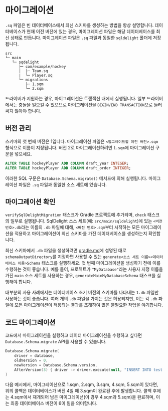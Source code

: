 # 마이그레이션

`.sq` 파일은 빈 데이터베이스에서 최신 스키마를 생성하는 방법을 항상 설명합니다. 데이터베이스가 현재 이전 버전에 있는 경우, 마이그레이션 파일은 해당 데이터베이스를 최신 상태로 만듭니다. 마이그레이션 파일은 `.sq` 파일과 동일한 `sqldelight` 폴더에 저장됩니다.

```
src
└─ main
   └─ sqdelight
      ├─ com/example/hockey
      |  ├─ Team.sq
      |  └─ Player.sq
      └─ migrations
         ├─ 1.sqm
         └─ 2.sqm
```

드라이버가 지원하는 경우, 마이그레이션은 트랜잭션 내에서 실행됩니다. 일부 드라이버에서는 충돌을 일으킬 수 있으므로 마이그레이션을 `BEGIN/END TRANSACTION`으로 둘러싸지 않아야 합니다.

## 버전 관리

스키마의 첫 번째 버전은 1입니다. 마이그레이션 파일은 `<업그레이드할 이전 버전>.sqm` 형식으로 이름이 지정됩니다. 버전 2로 마이그레이션하려면 `1.sqm`에 마이그레이션 구문을 넣으세요.

```sql
ALTER TABLE hockeyPlayer ADD COLUMN draft_year INTEGER;
ALTER TABLE hockeyPlayer ADD COLUMN draft_order INTEGER;
```

이러한 SQL 구문은 `Database.Schema.migrate()` 메서드에 의해 실행됩니다. 마이그레이션 파일은 `.sq` 파일과 동일한 소스 세트에 있습니다.

## 마이그레이션 확인

`verifySqlDelightMigration` 태스크가 Gradle 프로젝트에 추가되며, `check` 태스크의 일부로 실행됩니다. SqlDelight 소스 세트(예: `src/main/sqldelight`)에 있는 `<버전 번호>.db`라는 이름의 `.db` 파일에 대해, `<버전 번호>.sqm`부터 시작하는 모든 마이그레이션을 적용하고 마이그레이션이 최신 스키마를 가진 데이터베이스를 생성하는지 확인합니다.

최신 스키마에서 `.db` 파일을 생성하려면 [gradle.md](gradle.md)에 설명된 대로 `schemaOutputDirectory`를 지정하면 사용할 수 있는 `generate<소스 세트 이름><데이터베이스 이름>Schema` 태스크를 실행하세요. 첫 번째 마이그레이션을 생성하기 전에 이를 수행하는 것이 좋습니다. 예를 들어, 프로젝트가 `"MyDatabase"`라는 사용자 지정 이름을 가진 `main` 소스 세트를 사용하는 경우, `generateMainMyDatabaseSchema` 태스크를 실행해야 합니다.

대부분의 사용 사례에서는 데이터베이스 초기 버전의 스키마를 나타내는 `1.db` 파일만 사용하는 것이 좋습니다. 여러 개의 `.db` 파일을 가지는 것은 허용되지만, 이는 각 `.db` 파일에 모든 마이그레이션이 적용되는 결과를 초래하여 많은 불필요한 작업을 야기합니다.

## 코드 마이그레이션

코드에서 마이그레이션을 실행하고 데이터 마이그레이션을 수행하고 싶다면 `Database.Schema.migrate` API를 사용할 수 있습니다.

```kotlin
Database.Schema.migrate(
    driver = database,
    oldVersion = 0,
    newVersion = Database.Schema.version,
    AfterVersion(3) { driver -> driver.execute(null, "INSERT INTO test (value) VALUES('hello')", 0) },
)
```

다음 예시에서, 마이그레이션으로 1.sqm, 2.sqm, 3.sqm, 4.sqm, 5.sqm이 있다면, 위의 콜백은 데이터베이스가 버전 4일 때 3.sqm이 완료된 후에 발생합니다. 콜백 후에는 4.sqm에서 재개되어 남은 마이그레이션(이 경우 4.sqm과 5.sqm)을 완료하며, 이는 최종 데이터베이스 버전이 6이 됨을 의미합니다.